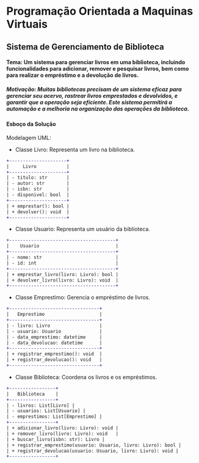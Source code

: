 # Programação Orientada a Maquinas Virtuais

## Sistema de Gerenciamento de Biblioteca

#### Tema: Um sistema para gerenciar livros em uma biblioteca, incluindo funcionalidades para adicionar, remover e pesquisar livros, bem como para realizar o empréstimo e a devolução de livros.

##### Motivação: Muitas bibliotecas precisam de um sistema eficaz para gerenciar seu acervo, rastrear livros emprestados e devolvidos, e garantir que a operação seja eficiente. Este sistema permitirá a automação e a melhoria na organização das operações da biblioteca.

#### Esboço da Solução

Modelagem UML:

- Classe Livro: Representa um livro na biblioteca.

```diff
+---------------------+
|     Livro           |
+---------------------+
| - titulo: str       |
| - autor: str        |
| - isbn: str         |
| - disponivel: bool  |
+---------------------+
| + emprestar(): bool |
| + devolver(): void  |
+---------------------+
```

- Classe Usuario: Representa um usuário da biblioteca.

```diff
+---------------------------------------+
|    Usuario                            |
+---------------------------------------+
| - nome: str                           |
| - id: int                             |
+---------------------------------------+
| + emprestar_livro(livro: Livro): bool |
| + devolver_livro(livro: Livro): void  |
+---------------------------------------+
```

- Classe Emprestimo: Gerencia o empréstimo de livros.

```diff
+---------------------------------+
|   Emprestimo                    |
+---------------------------------+
| - livro: Livro                  |
| - usuario: Usuario              |
| - data_emprestimo: datetime     |
| - data_devolucao: datetime      |
+---------------------------------+
| + registrar_emprestimo(): void  |
| + registrar_devolucao(): void   |
+---------------------------------+
```

- Classe Biblioteca: Coordena os livros e os empréstimos.

```diff
+-----------------+
|   Biblioteca    |
+-----------------+
| - livros: List[Livro] |
| - usuarios: List[Usuario] |
| - emprestimos: List[Emprestimo] |
+-----------------+
| + adicionar_livro(livro: Livro): void |
| + remover_livro(livro: Livro): void   |
| + buscar_livro(isbn: str): Livro |
| + registrar_emprestimo(usuario: Usuario, livro: Livro): bool |
| + registrar_devolucao(usuario: Usuario, livro: Livro): void |
+-----------------+
```